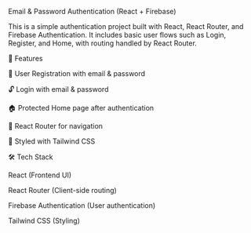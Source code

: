 Email & Password Authentication (React + Firebase)

This is a simple authentication project built with React, React Router, and Firebase Authentication.
It includes basic user flows such as Login, Register, and Home, with routing handled by React Router.

🚀 Features

🔑 User Registration with email & password

🔓 Login with email & password

🏠 Protected Home page after authentication

📌 React Router for navigation

🎨 Styled with Tailwind CSS

🛠️ Tech Stack

React (Frontend UI)

React Router (Client-side routing)

Firebase Authentication (User authentication)

Tailwind CSS (Styling)
